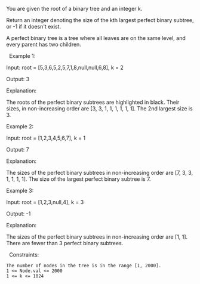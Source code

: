 You are given the root of a binary tree and an integer k.

Return an integer denoting the size of the kth largest perfect binary subtree, or -1 if it doesn't exist.

A perfect binary tree is a tree where all leaves are on the same level, and every parent has two children.

 
Example 1:


Input: root = [5,3,6,5,2,5,7,1,8,null,null,6,8], k = 2

Output: 3

Explanation:



The roots of the perfect binary subtrees are highlighted in black. Their sizes, in non-increasing order are [3, 3, 1, 1, 1, 1, 1, 1].
The 2nd largest size is 3.


Example 2:


Input: root = [1,2,3,4,5,6,7], k = 1

Output: 7

Explanation:



The sizes of the perfect binary subtrees in non-increasing order are [7, 3, 3, 1, 1, 1, 1]. The size of the largest perfect binary subtree is 7.


Example 3:


Input: root = [1,2,3,null,4], k = 3

Output: -1

Explanation:



The sizes of the perfect binary subtrees in non-increasing order are [1, 1]. There are fewer than 3 perfect binary subtrees.


 
Constraints:


	The number of nodes in the tree is in the range [1, 2000].
	1 <= Node.val <= 2000
	1 <= k <= 1024

